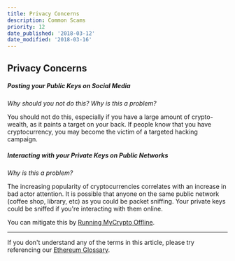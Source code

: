 ```yaml
---
title: Privacy Concerns
description: Common Scams
priority: 12
date_published: '2018-03-12'
date_modified: '2018-03-16'
---
```



## Privacy Concerns

##### Posting your Public Keys on Social Media

*Why should you not do this? Why is this a problem?*

You should not do this, especially if you have a large amount of crypto-wealth, as it paints a target on your back. If people know that you have cryptocurrency, you may become the victim of a targeted hacking campaign.

##### Interacting with your Private Keys on Public Networks

*Why is this a problem?*

The increasing popularity of cryptocurrencies correlates with an increase in bad actor attention. It is possible that anyone on the same public network (coffee shop, library, etc) as you could be packet sniffing. Your private keys could be sniffed if you're interacting with them online.

You can mitigate this by [Running MyCrypto Offline](https://support.mycrypto.com/offline/running-mycrypto-locally.html).

-----

If you don't understand any of the terms in this article, please try referencing our [Ethereum Glossary](https://support.mycrypto.com/getting-started/ethereum-glossary.html).
